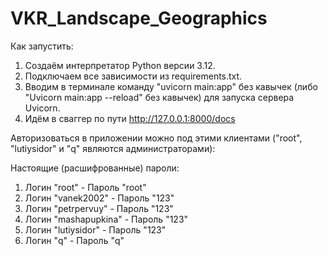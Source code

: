 # VKR_Landscape_Geographics
Как запустить:
 1) Создаём интерпретатор Python версии 3.12.
 2) Подключаем все зависимости из requirements.txt.
 3) Вводим в терминале команду "uvicorn main:app" без кавычек (либо "Uvicorn main:app --reload" без кавычек) для запуска сервера Uvicorn.
 4) Идём в сваггер по пути http://127.0.0.1:8000/docs

Авторизоваться в приложении можно под этими клиентами ("root", "lutiysidor" и "q" являются администраторами):

Настоящие (расшифрованные) пароли:
 1. Логин "root"           - Пароль "root"
 2. Логин "vanek2002"      - Пароль "123"
 3. Логин "petrpervuy"     - Пароль "123"
 4. Логин "mashapupkina"   - Пароль "123"
 5. Логин "lutiysidor"     - Пароль "123"
 6. Логин "q"              - Пароль "q"
